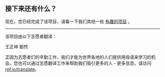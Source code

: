 ## 接下来还有什么？

现在，您已经完成了该项目，请看一下我们其他一些 [有趣的项目](https://projects.raspberrypi.org/en/projects?interests%5B%5D=humour) 。

***

该项目由以下志愿者翻译：

王正坤
鄢然

正因为志愿者们的辛勤工作，我们才能为世界各地的人们提供用母语来学习的机会。您也可以通过志愿翻译工作来帮助我们吸引更多的人 - 更多信息，请访问[rpf.io/translate](https://rpf.io/translate)。